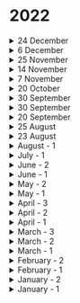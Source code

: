 # 2022

<details>

<summary>24 December</summary>

#### Improvements:

* Email Threat Simulator module table components have been updated for a better user experience with lots of small UI changes such as text, column size etc.
* The switch-case codes have been changed to if else codes for better performance on the platform.
* Mixpanel and Hotjar have been removed from the platform.
* Performance improvement and optimization have been made on the Incident Responder Heartbeat mechanism.
* The landing page automatically refreshed itself in the campaign report summary page every few seconds but since other elements were not doing it, the landing page refresh itself automatically disabled it for a better user experience.
* An icon on ETS > New Scan > Do not use real accounts widget’s colour has been updated.
* The table size of Company > Companies > Company Group > New Group has been changed since the “"Rows per page:" text wasn’t fitting into the table.
* New languages are added to the [Phishing Simulator](https://keepnetlabs.com/products/phishing-simulator) module in order to create campaigns with those languages.
* A text that shows up on the Incident Responder > Integration > Exchange > Test Connection field was not informational; it’s now a more detailed error message.
* The Threat Intelligence module icon has been updated.
* A new improvement is made on email and landing page code editor where the admin changed the colour of the background on the Landing Page, but email and landing page code editor wasn’t able to make it, extra codes were added to complete this action in email and landing page code editor.

#### Bug Fixes:

* A bug is resolved when a user reports an email to the Incident Responder and receives an “analysis results” email twice.
* A bug is resolved where phishing users show as Opened or Clicked but disappear from those menus, and the data on the UI wasn’t matching with the downloaded excel report file.&#x20;
* A bug is resolved where the admin downloads all pages on Threat Intelligence but sees the first page of data on the downloaded file instead of seeing all data.
* A bug is resolved where the admin can’t find the companies to add into the Company > Companies > Company Group group with the available feature.&#x20;
* A bug is resolved where the same messages (Allow list already exists) show duplicate on the Domain Allowlist menu.
* A bug is resolved permanently when the admin launches a phishing campaign, but the campaign goes to “Error” on the platform.
* A bug is resolved where the reported email count is not matched with the playbook rule in the Incident Responder menu.
* A bug is resolved where the "Analysis Source" column search function wasn’t working for the searched word in the related column in the Incident Responder menu.
* A bug is resolved where the Pie Chart information wasn’t matched with the Investigation results in the Investigations menu under Incident Responder.
* A bug is resolved where the admin wasn’t able to use API calls for the Enrollments page under Awareness Educator.

#### New Features:

* A new logic is designed for the "Turn off email forwarding" option in the Phishing Reporter add-in where the end users who have a phishing reporter add-in with this option enabled will be able to report phishing emails sent from the platform and the admin will be able to see who reported the phishing email in the campaign report under Reporters menu in the report.&#x20;
* A new Phone Number column has been designed and developed for the admins, so they can import the user’s phone numbers to the platform who needs to use the Vishing module on the platform to phish users by calling their phone numbers.
* A new logic is developed for the Incident Responder > Integrations > Advanced Settings > URLs feature to be able to add domains as wildcards, such as \*.domain.com, to exclude scanning any subdomain under main domains for reported emails.

</details>

<details>

<summary>6 December</summary>

#### Improvements:

* A new text is added under the “Scan and Delivery Settings” title when starting a new scan in the Email Threat Simulator module.
* A text that shows up after deleting an enrollment that shows up as “Enrollment has been archived” text is changed to “Enrollment has been deleted”.
* A navigation icon has been updated for better visibility which the admin can find on the Company > Company Settings page.
* An improvement was made where the admin now is able to save settings even just adding a note to the reported email in the Incident Responder > Incident Responder menu.
* An improvement was made to the Email Threat Simulator module by updating the UI components to make sure all modules use the same components platform-wide.
* An icon is changed from an “eye icon” to a “full screen” icon while previewing the scenarios.
* A field called Schedule is now a required field in Awareness Educator > Launch page where the admin can’t go to the next page if this field is empty.
* Threat Sharing module’s components overall have been updated with a new UX design for a better user experience.
* The required fields in the Email Threat Simulator module is now more visible and the system will alert the user if the user tries to go to the next page without filling up the required fields.

#### Bug Fixes:

* &#x20;A bug is resolved where reported email analysis results show Undetected but one of the analyzer engines shows a Phishing result for the email itself in Incident Responder > Incident Responder > Reported emails page.
* A bug is resolved where an email analysis result notification email is sent to the user before the analyses haven’t completed.
* A bug is resolved where the training link wasn’t accessible after editing the reminder settings of the enrollment.
* A bug is resolved where an admin who has a Reseller role wasn’t able to start a scan in the Email Threat Simulator module.
* A bug is resolved where the admin wasn’t able to download the page in the Email Threat Simulator menu.
* A bug is resolved where the admin couldn’t go to the second page when starting a scan in the Email Threat Simulator module.
* A bug is resolved where the admin sees empty data instead of “Contains” as default in the Conditions page while creating a Playbook rule.
* A case is resolved where platform logs couldn’t be sent to the destination Syslog server.
* A case is resolved where platform logs weren’t logged in the Event Viewer program due to misconfiguration on the local on-premise server.
* A bug is resolved where the admin searches a word in the Incident Responder > Investigation > Details report page to find found emails but the platform also shows other data that is not searched.
* A bug is resolved where the users weren’t able to receive awarded certificates after completing the enrollment successfully.
* A bug is resolved where the page couldn’t be reloaded after an error message was seeing on the page under Incident Responder > Advanced Settings.

#### New Features:

* A blacklist mechanism is added to the Landing Page phishing link creation field in order to prevent admins from using real brand names such as “Google, Linkedin, Facebook etc.” as phishing links due to privacy.

</details>

<details>

<summary>25 November</summary>

#### Improvements:

* The text “Users who downloaded attachments” is changed to “Users who opened attachments” which an admin can see this change while launching a training by using the By Campaign option.
* A case is resolved in the Firefox browser where the data submission HTML page campaigns were not working which means the user’s data that has submitted wasn’t delivered to the platform.
* The “First Name” and “Last Name” columns were removed from the Phishing Reporter page where these columns were not contained any data.
* A case is resolved where a user’s Diagnostic Tool service shows as Offline but should have been Online on the Phishing Reporter page.
* The tracking unique IDs have been added to the platform-wide to use Google Analytics effectively.
* The 64 characters are increased to 256 characters in Regex fields in Playbook rules due to customers' needs of usage of the regex field.
* The texts have been updated on the RIO Summary dialogue where the admin can see this widget in the Incident Responder menu.
* An improvement was made where the Test Connection logic is changed and the admin will see the required fields as red after clicking the Test Connection button in DNS Provider create a page under Phishing Simulator > Settings > DNS Services.
* An improvement was made where the admin won’t need to click the “I accept terms and license” option every time Edit a shared post.
* The icons background shadow wasn’t the same as the other widgets in the Investigation Details page which can be found in Incident Responder > Investigations > click on an investigation report.
* An improvement was made where a Required warning message is added to the Filters field in the “Investigate” option in the Playbook rule. The filters field can not be emptied now.
* An improvement was made where a Required warning message is added to the Source field in the “Investigate” option in the Playbook rule. The source field can not be emptied now.
* An improvement was made where the Test Connection button text wasn’t looking proper after clicking on the button while creating a DNS Service or Domains under the Phishing Simulator > Settings menu.
* The New Relic has been removed from the platform and decided to use another integration for monitoring purposes.
* The training package upload limit has been increased from 40MB to 100MB where admin can see this upload field from Awareness Educator > Training List > + NEW > Training page.
* A specific domain that hosts the campaign files has been changed to another domain for hosting the same files with another domain from HTML codes in all the Email Templates and Landing Pages.
* The getaccesslink\[.]com domain has been changed with the authsecurelogin\[.]com domain which the platform uses to generate a tracking link for attachment based campaigns.
* An improvement was made on email and landing page code editor button codes that will now work suitably with Outlook applications.

#### Bug Fixes:

* A bug is resolved where the admin edits the enrollment where the auto-enroll feature is enabled and changes the reminder settings which was causing the training link doesn’t work.
* A bug is resolved where the admin tries bulk delete on the Phishing Reporter page but receives a 500 error message.
* A bug is resolved where the Phishing Reporter XML add-in wasn’t working in Outlook 2016 application.
* A misconfiguration is resolved where the Outlook Add-in couldn’t be downloaded from the platform due to the platform machine moved from a data center to a new data center.
* A bug is resolved where Outlook Phishing Reporter add-in wasn’t working in some user clients.
* A bug is resolved where the Actions field was empty after selecting the “analyse” option in the Playbook rule in Incident Responder > Playbook menu.
* A bug is resolved where the admin changes the name of the uploaded file on the email template creation page but the file is broken after that and doesn’t display the original content inside of the file.
* A bug is resolved where the admin wasn’t able to add a target user to the target group.
* A bug is resolved where the admin sees the “Path2” error message after go to Phishing Reporter menu.
* A bug is resolved where the admin wasn’t able to launch and receive a training enrollment.
* A bug is resolved where the admin wasn’t able to use the XML phishing reporter add-in and report a suspicious email to the platform.
* A bug is resolved where there was data inconsistency between the UI and the downloaded excel report on the phishing report.
* A bug is resolved where admin starts investigation but doesn’t start for all the users in the email server.
* A bug is resolved where the total target user count shows as 0 in the Summary page when launching a training with the By Campaign option.
* A bug is resolved where the EWS integration wasn’t working for the Incident Responder module.
* A bug is resolved where the admin with Company Admin or Reseller role can’t start an Email Threat Simulator scan with “without password” scan option.
* A bug is resolved where the admin wasn’t able to export the data list on the Email Threat Simulator report.
* A bug is resolved where the admin wasn’t able to upload a file to the phishing email template.
* A bug is resolved on /api/Enrollments/search endpoint where the admin receives “no permission to access” although has permission to.

</details>

<details>

<summary>14 November</summary>

The following release notes are for the Awareness Educator module only and published on 14 November 2022.

#### Improvements:

* A performance improvement has been made on the user email delivery code to perform much faster with MongoDB.
* A control mechanism is added where admin is no longer able to delete a training enrollment report if the enrollment status is “Scheduled” or “Sending”.
* A performance improvement has been made on worker service where this service takes scorm events and saves them to the database.
* A performance improvement has been made to the job worker where it creates the award certificate and sends it to the user.
* An improvement is made when the admin downloads the table of the enrollment reports and sees the excel columns and platform columns are not matched.
* A license has been upgraded for the EO.PDF library for better usage and performance.
* The message that the admin sees is improved for a better user experience when the uploaded training package size exceeds the default platform limit size.

</details>

<details>

<summary>7 November</summary>

#### Improvements:

* The video component is removed in the email and landing page code editor since it is not developed and there were not enough use cases to develop the video component to be used in templates in the platform.
* If an admin deletes the Role which is used by other system admins, the system will warn the admin who deletes the active role with one pop-up message instead of two different pop-up messages.
* If an admin schedule a campaign from Campaign Manager, the Scheduled date will be shown on the Summary page under Settings > Starting field.
* If SSL enabled for a phishing domain then multi subdomain creating isn’t allowed due to technical limitation on SSL certification.&#x20;
* The required option is removed for the Description field when creating a company.&#x20;
* The add users to the group button’s tooltip is updated from “Add Users” to “Add users to the groups” where the admin can see it from Company > Target Users page.
* The Switch Company option will be now hidden for the other system admins who don’t have a Reseller role.
* If the attachment-based campaign is sent to the target user and the target user opens the attachment file without by clicking “Download Pictures” to understand if a user opened or not, the user will be seen as “Opened Attachment” but will not be seen in “Opened Email” menu. A control mechanism is added to resolve this user experience.

- An improvement was made in listing the time zone under Campaign Manager > + NEW page where the name of the countries wasn’t fit to read properly.
- An improvement was made where the admin will see proper information messages after clicking on the Details button for the users who have “In Quque, Not Delivered, Error, Cancelled, Processing” in the Users menu in the training report.
- An improvement was made where the Status column is removed since it contains only one status from the Trash menu under Awareness Educator > Enrollments page.&#x20;
- The main icon, test connection and texts have been improved for Create New DNS Provider page where admin can find from Phishing Simulator > Settings > DNS Services.
- The “?” question mark option has been removed from the Dashboard and moved the features to the Resource Center.&#x20;
- An improvement made where the admin goes to the last page which is Summary when launching the training, the launch button text has been changed from the “Save” to the “Launch” for a better user experience.
- The search and sorting buttons have been removed from the Type column in the Training List, Enrollments, and Trash pages since this column contains only one type of data.
- The resend button has been updated on the campaign report under Sending Report menu when selecting multiple users to resend.
- The Subject information of the campaign is now will be available in the Preview pop-up after clicking on the button from Campaign Manager to see details of the campaign.
- The Attachment file information of the campaign is now will be available in the Preview pop-up after clicking on the button from Campaign Manager to see details of the campaign.
- The colours of the Find Incident select box have been changed for a better user experience where the admin can find it by clicking the Threat Sharing > Your Community > Post Incident button.
- The “Rules” menu has been removed from the Incident Responder > Playbook menu for better user experience.
- The “Exlude IP Address” description has been updated for height, css, subtitle for better user experience.
- The Create Company Group dialog has been updated for better user experience where Resellers can use this feature under Companies menu.
- The all campaign template codes has been updated from RGBA to HEX codes since Outlook Application doesn’t read the RGBA code.

#### Bug Fixes:

* A bug is resolved where the Microsoft 365 XML add-in wasn’t working in volume type of license of Outlook Application.
* A bug is resolved where the admin enables the Randomizer option to configure it and then disable it but the system prevents admin to launch the campaign by not letting go to next page.
* A bug is resolved where the admin search a company and then remove the search but after admin search a new company, the old search appears on Switch Company feature.
* A bug is resolved where the admin starts an investigation and chooses the ‘move to trash’ option but the “moved to trash” function does not work for the found emails in the investigation.
* A bug is resolved where the admin goes to the end of the 451 pages and sees a 500 error message in Incident Responder > Reported Emails portal.
* A bug is resolved where IBMX-Force integration result is Expired for reported email’s Details page where admin can see it by clicking the Details button of a reported email in Incident Responder menu.
* A bug is resolved where the deletion action doesn’t work automatically after admin starts an investigation by selecting “delete” option to delete the emails.
* A bug is resolved where the notify user doesn’t work automatically after admin starts an investigation by selecting the “notify user” option to notify the users.
* A bug is resolved where the permanently delete option doesn’t work after admin starts an investigation with “permanently delete” option.

New Features:

* Threat Intelligence module has been released where the customers can checks in seconds if there are any exposed email data for their email domains.
* Allowed List feature has been released where the customers needs to verify their email domain to be used in the platform.



</details>

<details>

<summary>20 October</summary>

#### Improvements:

* The Description of the training will be seen on the Summary page under the “Training that user will be redirected to” field while the admin launches the training to the target groups.&#x20;
* An improvement is made where the admin disables the “delete email” option and then generates the add-in for Gsuite and deploys. The admin is still able to see the “delete email” confirmation pop-up although it’s been disabled.
* An improvement is made in email and landing page code editor HTML processing. The background color codes have been changed from RGBA to HEX, so Outlook Apps can read the color codes.
* An improvement is made and the root cause was found and resolved permanently that the service was writing too many logs into the log file.
* An improvement is made where the platform is integrated with the New Relic service to monitor errors/logs of the platform.
* An improvement is made where the ‘search’ icon is removed from the platform from searchable fields for a better user experience.
* An improvement is made where the admin could take a “delete” action if the email would be failed to report. The admin will now report the email and if it's successfully reported, then the admin can take a “delete” action from the pop-up that the button will display.
* An improvement is made where if an admin tries to edit or delete a scenario or template under the Phishing Simulator, the admin will now see a “You are not authorized” message for a better user experience.
* An improvement is made in Phishing Simulator > Settings > Domain > + NEW where the “domain” button and “test connection button” has been updated for a better user experience.
* An improvement is made in Phishing Simulator > Settings > DNS Services page where the admin will see additional warning messages if try to delete the default setting.
* An improvement is made where the admin sees the Sorting buttons on Score column in Exam Results > Details page in Enrollment report.
* A performance improvement is made where the platform logging all the “cmi.suspend\_date, cmi.launch\_data, cmi.comments, comments\_from\_lms” data in LMSCommit body package, it will discard the previous ones and will take the latest one as reference.
* An improvement is made where admin download the pages in Awareness Educator module and sees random column sorting when compare from the UI and Excel that is downloaded. The column sorting will be same in Excel and UI.
* An improvement is made to give ability to product manager of the platform to change the file size of training package that admin will upload to the platform. The admin only can upload training packages maximum to 100MB.
* A performance improvement is made for Opened, Clicked users data to be to operated independently.
* An improvement is made to give ability to the product manager of the platform to add which type of file extensions would not be uploaded to the platform in Awareness Educator.
* An improvement is made on UA Parser library working logic to prevent creating performance issue on the awareness educator module.
* A performance improvement is made where LMSInitialize requests will be operated independently without waiting for each others to be operated in the database for Awareness Educator module.

#### Bug Fixes:

* A bug is resolved in Company Settings > Notification Templates where the admin creates a new notification template and selects pre-defined types but the email template body does not automatically load with the default template.
* A bug is resolved in Incident Responder > Integration > Virustotal where the admin input invalid data to the Cache option and then disable it and save it. The system won’t let the admin save it although the Cache option is disabled after the invalid input.
* A bug is resolved where the uppercase letters that the email address contains are automatically converted to lowercase for Incident Responder (Heartbeat, Investigation) which previously was causing not to start an investigation on the related email address.
* A bug is resolved where admin deletes the ‘Enrollment’ report and then sees the deleted enrollment’s status as ‘Scheduled’ in the Trash menu.
* A bug is resolved where the training is delivered to all users but for some users it was showing as ‘Processing’ although the email is delivered successfully on Sending Report menu.
* A bug is resolved where admin not enable the Certificate option before launch the training but sees certificate email template on the Enrollment report page.
* A bug is resolved where the “View Report” button not shows up if an error occurse while launching the phishing campaign under the Phishing Simulator > Campaign Manager menu.
* A bug is resolved where admin enable the “confirmation” option before generate the O365 xml button along with the “delete” option button. The admin reports an email and sees “delete” message as pop-up but “confirmation” pop-up should have been seen by the admin as pop-up.
* A bug is resolved where admin stops the enrollment quickly but the emails still benign delivered to the users.
* A bug is resolved where the admin schedule a training and then delete a user from the target group which is used in the scheduled enrollment. The admin goes to enrollment of scheduled and sees the deleted target user exists in the enrollment.
* A bug is resolved where admin launch a training with auto-enroll feature enabled and then add a new user to the group and then removes it. The user’s status wasn’t correct as expected.
* A bug is resolved where a user who opened the attachment is shown in Opened Attachment and No Response menu at the same time.
* A bug is resolved where a timezone was wrong on the reported email in Incident Responder.
* A bug is resolved where the admin saw an error while starting an investigation.

#### New Features:

* The admin now is able to add users to one or multiple groups with one click from Company > Target Users page by using the “Add users to group” option under the Action column.



</details>

<details>

<summary>30 September</summary>

#### Improvements:

* **Awareness Educator:**
  * A bug is resolved where the admin sees the Certificate email template on the training report although not enabled the certificate option before launching the training.
  * A bug is resolved when the admin adds and removes the target user to a group where a scheduled training report is launched and sees incorrect user count on the training report.
* **Phishing Simulator:**
  * A bug is resolved where the admin sees the Certificate email template on the training report although not enabled the certificate option before launching the training.
  * A bug is resolved when the admin adds and removes the target user to a group where a scheduled training report is launched and sees incorrect user count on the training report.
* **Incident Responder**
  * A bug is resolved where the admin sees the Certificate email template on the training report although not enabled the certificate option before launching the training.
  * A bug is resolved when the admin adds and removes the target user to a group where a scheduled training report is launched and sees incorrect user count on the training report.

#### Bug fixes:

* **Awareness Educator:**
  * A bug is resolved where the admin sees the Certificate email template on the training report although not enabled the certificate option before launching the training.
  * A bug is resolved when the admin adds and removes the target user to a group where a scheduled training report is launched and sees incorrect user count on the training report.
* **Phishing Simulator:**
  * A bug is resolved where the admin sees the Certificate email template on the training report although not enabled the certificate option before launching the training.
  * A bug is resolved when the admin adds and removes the target user to a group where a scheduled training report is launched and sees incorrect user count on the training report.
* **Incident Responder**
  * A bug is resolved where the admin sees the Certificate email template on the training report although not enabled the certificate option before launching the training.
  * A bug is resolved when the admin adds and removes the target user to a group where a scheduled training report is launched and sees incorrect user count on the training report.

#### New Features:

* **Awareness Educator:**
  * A bug is resolved where the admin sees the Certificate email template on the training report although not enabled the certificate option before launching the training.
  * A bug is resolved when the admin adds and removes the target user to a group where a scheduled training report is launched and sees incorrect user count on the training report.
* **Phishing Simulator:**
  * A bug is resolved where the admin sees the Certificate email template on the training report although not enabled the certificate option before launching the training.
  * A bug is resolved when the admin adds and removes the target user to a group where a scheduled training report is launched and sees incorrect user count on the training report.
* **Incident Responder**
  * A bug is resolved where the admin sees the Certificate email template on the training report although not enabled the certificate option before launching the training.
  * A bug is resolved when the admin adds and removes the target user to a group where a scheduled training report is launched and sees incorrect user count on the training report.

</details>

<details>

<summary>30 September</summary>

This release has been published on 30 September 2022 for the New UI Generation Product that contains release notes for only the Awareness Educator module.

#### Improvements:

* The admin is now able to find a keyword after adding empty space after the keyword where the system automatically removes the empty space that is used after a keyword.
* The database functions now use UTC instead of using database timezone for showing dates and times accurately on the platform.
* A performance improvement has been made to the training report synchronizing the data on each menu accurately and efficiently.
* A performance improvement has been made to the ‘Sessions’ column in the Progress menu in the training report.
* A performance and index maintenance improvement has been made to UserEmail UserEmailTracking and TargetUserEmail tables in the database.
* A performance improvement has been made where a try-catch method is added to prevent the TargetUser worker to be crashed.
* An improvement made where admin will not see a technical warning message if there are no users existing in the target group that a training launched with auto-enroll option.
* A performance improvement has been made on the Geolocation service.
* The LMSSetValues requests which contains information about the user’s training progress is removed from the platform where LMSCommit is added instead for a better standard of Scorm.
* A control mechanism is added to the RabbitMQ service to try to work again automatically after one minute if it stops for a reason.
* A performance improvement has been made in training send consumer service.

#### Bug fixes:

* A bug is resolved where the admin sees the Certificate email template on the training report although not enabled the certificate option before launching the training.
* A bug is resolved when the admin adds and removes the target user to a group where a scheduled training report is launched and sees incorrect user count on the training report.

#### New Features:

* The admin now able to edit settings such as Reminder, Mark As Test, Auto-Enroll of an Enrollment which Auto-Enroll option enabled.
* If an admin stops the training send to users, the status of Enrollment will be 'Stopped' instead of 'Finished'.
* Processes running as beat/cron were transferred to a separate worker service, thus enabling the Awareness Educator worker service to work simultaneously on different machines.
* An improvement has been made on error messages on the error queue.
* The training report will now show Certificate HTML page instead of Certificate Email Template to the admins.
* A performance improvement has been made on email sending queue to send emails much faster.
* A '- COPY' word will be added end of the training name after an admin duplicate a training to make the duplicated training more visible by adding '- COPY' word.
* 'Clicked Link' status has been added to the Users menu in order to see users who clicked the training link but not started to training session.
* The training status of a user who didn’t complete the training longer than 24hr will be updated from In Progress to Not Completed status automatically in Progress menu
* The admin will see more user friendly and clear warning message when deletes a certificate that is used already in enrollments.
* A performance improvement has been made on processing PDF files to be generated for the target users who successfully earned.
* A performance improvement has been made on LMSCommit endpoint by sending user data over LMSCommit request every 1 minute instead of random times.
* A cache mechanism is added to some pages to be cached by the user’s browser for 1hour to load it much faster when re-visit the related page.
* A performance improvement has been made to deliver training emails to many users that are waiting to be sent to the queue by creating multiple parallel queue services.
* The default email provider that is provided by the platform by default which is Sendgrid is integrated with the platform to show admin if the training email is sent to user or not from the training report in 'Sending Report' menu.

</details>

<details>

<summary>20 September</summary>

#### Improvements:

* The ‘+’ icon was centered in the ‘+ CREATE NEW TRAINING’ button on the Training List page.&#x20;
* We have resolved a specific campaign that was giving an Error status after launching it. It was an Attachment based campaign where it contains 0-byte file that admin uploaded.
* We have updated a pop-up message to ‘Are you sure you want to delete this training report? message when an admin deletes a training.
* We made an improvement where the admin will not see the additional same information as the tooltip when hovering over a Tag that is already visible in full.
* We made improvements on the {COMPANYLOGO} merge tag to be used more effectively on Notification Templates and Certificate fields. The merge tag is fed from the Main Logo option under the White labeling of a customer.
* The admin is now able to see the logo that is used via {COMPANYLOGO} merge tag while previewing the Certificate.
* We made an improvement to prevent admins to choose past dates and times when scheduling training or phishing campaigns.
* An improvement is made to show full error messages to the admin if there would be an error instead of seeing the ‘Something went wrong’ generic message.
* The message that shows up after try to delete a role that is used by the system users has been updated.
* The pop-up colors has been updated for every pop-up message when delete something on the platform.
* The ‘Preview’ button has been added to the notification templates that is under Company > Company Settings > Notification Templates to preview the templates.
* The ‘Roles’ word has been changed to ‘User Roles’ under the Company > System Users menu.
* A user icon has been updated on the custom role creation page where admin can find under the Company > System Users > User Roles > + NEW page.
* We have updated a description to ‘Enter certificate information, create a template, and customize it.’ on the Create New Certificate page.
* We have updated descriptions of the Cover Image field while creating a new training.
* We have updated a description to ‘You do not have any training content’ on the Training List page if there is no training content.
* We have updated an icon to an ‘email icon’ on Opened Email widget on the training report.
* An improvement was made to show a more proper message to the admin if an admin search blacklisted words on the Search field on the Target Users > Import a File > Validate > search field.
* We have updated the description on the Training Report > Users > Users who have Not Responded status > Details page.
* We have updated a word for Schedule on the Training > Send > Summary page.
* We have changed the business logic of Campaign Reports > Sending Report > Delivery Status > Details > Sender IP feature to show the Sender IP of the email server which sent the email to the target user instead of showing the platform’s main IP address.
* We have added some codes to the clickable button to make it work with Outlook applications.
* We have resolved a case where the admin is not able to Edit an HTML page and sees an ‘Unresponsive Page’ pop-up message.
* The admin now able to see the logo itself that is fetched over a merge tag ({COMPANLOGO}) when preview the notification templates or certificate.
* The target user was receiving pictures as ‘noname’ attached after launch a phishing campaign, it’s resolved now.
* The admin now able to see Attachment type of the campaign on the launch summary page of a fast launch phishing campaign.
* The admin now able to see Campaign Language of the campaign on the launch summary page of a fast launch phishing campaign..
* We have disabled the ability to write HTML codes in the audit logs, which are generated when a phishing template or landing page is edited and an email is reported to the Incident Responder module.
* We identified the differences with the design on the platform and made these changes in the interface.

#### Bug fixes:

* A bug was resolved where the admin wasn’t able to choose the same day while scheduling training or phishing campaigns.
* A bug was resolved where the User Stats pie chart under the User Stats column in Campaign Reports was showing the wrong data count for the Data Submission type of phishing campaign.
* A bug was resolved where the admin see an empty white space after clicking Add New Widget button on the dashboard.
* A bug was resolved where the admin sees the same widget twice on the Dashboard after clicking Add New Widget button.
* A bug was resolved where the admin sees only two languages in the Language column on the Phishing Scenarios page although there are many languages available to filter.
* A bug was resolved where admin doesn’t enable the Certificate feature while launching the training but sees the Certificate email template on the training report although not enabled.
* We have resolved a bug where the admin enters a wrong IP address format to Exclude IP Address where the warning message doesn’t disappear even admin removes the wrong IP address.
* A bug was resolved where the admin clicks on the Method field on Scenario or Landing Page edit page and after scrolling down or up, the Method field wasn’t scrolled properly.
* A bug was resolved where the admin duplicate an Attachment type campaign and the duplicated campaign doesn’t have any attachment from the previous campaign.
* We have resolved a case where the admin uploads the .eml file to the email template and then after saving it, the images are broken.
* We have resolved a case where the admin sees multiple messages each other if there would be any error on the Company > Company Settings > Proxy Settings edit page.
* A bug is resolved where the admin sees the Email Template name on the launch summary page of training and then sees a different Email Template on the training report. The discrepancy is resolved.
* A bug is resolved where the admin sees the tooltip twice when hovering over the tags columns.
* We fixed an error when clicking the "Reset to Default" button while making whitelabeling settings.
* We fixed a bug in the Zen Spamhaus integration that was causing the buttons to appear incorrectly.
* We fixed an error that occurred while downloading the phishing reporter outlook addin.

#### New Features:

* Exclude IP Address feature now supports IPv6 individual IP addresses. The admin now can exclude IPv6 IP addresses from reports.

</details>

<details>

<summary>25 August</summary>



</details>

<details>

<summary>23 August</summary>

#### Improvements:

* The PS > Campaign Manager > New Phishing Campaign > Advanced Settings > Distribution placeholder was including words which weren’t fit the box and due to that the placeholder has been removed.
* The scroll bar was populating even though there was no need for a scroll bar, it has been resolved for PS > Scenarios > New Phishing Scenario > Email Template.
* We made a performance improvement for downloading the campaign report in seconds.
* We made an improvement to update the user count automatically after the admin create the campaign by using Save For Later or Schedule feature in Campaign Manager.
* A success icon was moved into the success message bar after clicking on the ‘Test Connection’ button for many places in the platform rather than showing the icon outside of the bar.
* We made an improvement on the colors of each widget on the Summary page of a campaign report for a better user experience.
* The tag column that is in the Email Template and Landing Page wasn’t the same look as other Tag columns in the platform, we made it the same look as others.
* The admin was seeing the name and surname of the user after the user was deleted in Target Users and System Users menu; it now shows the email address of the user instead of the name and surname.
* We made an improvement where the admin can see which company has started the campaign in the Campaign Manager menu instead of seeing Custom word under the Created By column.
* The LDAP feature now supports IP based communication. The admin can enter the active directory IP address to integrate with the platform.
* We changed the customization label and text for simulation emails on the Phishing Reporter AddIn customization page for a better user experience.
* We limited the character input limit to 1000 characters when setting the user password.
* We ensured that the error messages in SAML integration are displayed in detail on the interface.

#### Bug Fixes:

* We have resolved a bug where the admin can see data inside of the Attachment menu but data does not populate in the Attachment Widget on the phishing campaign report.
* A bug was resolved where the admin couldn’t see Scenario Name and Difficulty on the Summary page while creating a campaign from the Campaign Manager.
* A bug was resolved where the admin was able to click the Next button even doesn’t fill up the mandatory fields while launching the campaign via the fast launch option.
* A bug was resolved where the admin was seeing 1900 dates in the Start Date license field by default when creating a company.
* A bug was resolved where the admin was seeing the ‘null’ word in the description field after creating the email template in the phishing simulator module.
* We fixed a bug that caused the icon not to appear in test connection feature for integrations.
* We fixed a typo in the new integration create page in Incident Responder module.
* We fixed a bug while saving whitelabeling settings.
* We fixed a bug in the Microsoft 365 addin that caused the deletion of the original email is not function.
* We fixed a bug in the Threat sharing module that caused the button to not work if the invitation was rejected.
* We ensured that the auto-action is selected as "No action" by default when an investigation is duplicated.

#### New Features:

* The Awareness Educator module which is designed to send training to users via email to increase cyber security awareness in the company has been published for all of our customer's use.
* The admin can choose a timezone for the company profile.
* We have published two new phishing simulator widgets called ‘Most Engaged Campaigns’ and ‘Most Phished Users’ for the phishing simulator license customers to see on the Dashboard of the platform.

</details>

<details>

<summary>August - 1</summary>

#### Improvements:

* We added the ability to disable the default role in SAML settings. Unwanted users can now be blocked from accessing the interface by disabling this feature.
* We provided immediate deactivation of the access token of a user who is deleted from the platform.
* We made performance improvements while listing reported emails on the Incident Responder module.
* We changed a few texts on the Exclude IP Address page for a better user experience.
* We made an improvement to show Email and Landing Pages to be the same category as the selected method type when creating a scenario under Phishing Simulator > Scenarios page.
* We changed the ‘adress’ text to ‘address’ under the PS > Settings > Exclude IP Address page.
* We will now show the email address of the user who is going to be deleted on the pop-up message after admin clicks on delete button for System User or Target User.
* We made an improvement and removed ‘Submitted Data’ column from campaign report for Click Only based phishing campaigns.
* We made an improvement about earned rights. If an admin use shared Email and Langin Page in a scenario and then if the owner who made available these Email and Langin Pages remove the availability for the admin, the admin since used these templates, still will be able to use it.
* The all ‘adress’ word has been changed to ‘address’ all over the platform for better user experience.
* We changed the placeholder to let the admin to know that SIEM also supports IP and Domain syntax on the creation page under SIEM Address title under the Company Settings > SIEM Settings

#### Bug Fixes:

* We fixed a bug that caused sending “join requests” multiple times to the community in the Threat Sharing module.
* We fixed a bug that caused an error when inviting a member to a community in the Threat Sharing module.
* We fixed a bug that caused expiring investigations to start on Microsoft 365.
* We fixed a bug where the admin was seeing 0 target user until refresh the page after the campaign is launched under phishing scenarios > camping manager page.
* We fixed a bug where the admin wouldn’t click the Save button on the Summary page after making changes on creating a phishing scenario page.
* We fixed a bug where admin wouldn’t enter a domain into the SAML such as ‘abc.com’
* We fixed a bug where the admin was seeing an ‘undefined’ message in the description of a scenario after duplicating it.
* We fixed a problem that was causing admin to see 500 error messages on a single particular campaign report.
* We fixed a bug where the admin wouldn’t be redirected to the related page after clicking on the widgets on the dashboard page.

#### New Features:

* We added Syslog integration. Selecting Syslog from SIEM settings ensures that audit logs are transmitted in Syslog CEF format.
* We have added an option to the Phishing Reporter AddIn that ensures simulation emails are not reported to the Platform.
* We have developed IPv4 subnet to be supported for Exclude IP Address feature under PS > Settings page.

</details>

<details>

<summary>July - 1</summary>

#### Improvements:

* SIEM now supports IP addresses in URL (e.g https://1.1.1.1:80) format for communication.&#x20;
* A text has been changed for better user experience in a tooltip in Exclude IP feature under Phishing Simulator > Settings page.
* Exclude IP address feature now supports processing the previous campaign reports after an IP address is added to the exclude IP address feature.&#x20;
* The ‘Type’ option has been removed from the Scenario creation page for the Email Template and Landing Page page for a better user experience.
* The title of each Email Template or Landing Page will be changed automatically depending on the method type of the scenario while creating a scenario in phishing simulator > scenarios > + NEW page.&#x20;
* The ‘Pause’ and 'Resume 'feature has been removed from the phishing simulator module due to not using actively by the admin users on the platform.
* We improved the logging capabilities in the incident responder module. Investigation start actions create detailed error logs.
* The number of password characters set to log in to the platform has increased to 1000 for a user to use a password in that maximum length.

#### Bug Fixes:

* A bug was resolved where the admin was seeing ‘Invalid Request’ after leaving empty Distribution settings empty on creating a campaign under Phishing Simulator > Campaign Manager > + NEW page.
* A bug was resolved where the admin was seeing empty data on the attachment based campaign reports.
* A bug was resolved where the IP address column under the Details page didn’t show up in the Submitted Data menu in a campaign report.
* A bug was resolved where the border radius wasn’t fit in the error state in Exclude IP Address feature under Phishing Simulator > Settings page.
* A bug was resolved in the campaign report under the Sending Report where the admin was seeing a user as Not Delivered even the user received the email successfully.
* A bug was resolved where the admin wasn’t able to see the attachment based template’s category ‘attachment’ when creating a campaign under Phishing Simulator > Campaign Manager > + NEW > Summary page.
* We fixed a bug that was causing the REST API client secrets to be saved incorrectly.
* We fixed a bug that cause getting “Internal Server Error” while sending warning messages for the found emails in the Incident Responder module.
* We fixed a bug that cause getting “Internal Server Error” while bulk deleting the system users.

#### New Features:

* We implemented the cache function for VMRay and Virustotal analysis engines. The caching function can reduce the API usage limit and provides faster analysis for reported emails.
* We implemented the bulk delete option for Companies and Company Groups.
* We implemented the bulk delete option for Phishing Reporter > Users page.

</details>

<details>

<summary>June - 2</summary>

#### Improvements:

* For better user experience, a lock mechanism has been implemented for the system admin to delete its own account.
* For better user experience, the Phishing Reporter word has been changed to Reporters in the phishing campaign report.
* For better user experience, In Queue and Processing status won’t be considered as Not Delivered on the Summary - Email Delivery table in the phishing campaign report.
* If an attachment name is longer than a specific number of characters, the attachment file name will shown shorter.
* An admin won’t need to choose Landing Page for attachment based campaigns. The platform will add automatically tracking link to the attachment files that is added to the phishing campaign.
* A logic was removed which wasn’t allowing the admin to launch the same campaign twice in the five minutes to prevent accidental launches.
* The Duration that shows how long it took to send the campaign email to all users is now shown in the day, hour, minute, and seconds (2d, 2h, 2m, 2s) format.
* A star emoji will be displayed in default notification templates in order to understand which notification is made as default.
* The admin won’t see No Permission Access Resource when displaying the email template or landing page on the campaign report even if the reseller removes access to these email or landing pages.
* The unauthorized system admins is now not able to Edit or Delete phishing domains or dns services under the Phishing Simulator > Settings page. The admin is able to do these actions for its own Domain or DNS services.
* If a target user is in the Bounce list, the platform will show the user as Not Delivered and when the admin clicks the Details button in Campaign Report > Sending Report menu to get more information about why this user is in the Bounce or Blocked list, the platform will give the correct status if the user is in Bounce or Blocked status.
* All paths of pages in the platform were changed and not all pages will be displayed in the ‘https://domain.com/module-name/page-name’ format for a better user experience.
* We disabled the delete icon for the current logged user’s account. So the logged user can not delete their own account.
* We improved uploading a company logo to view instantly when the upload finishes.
* We added the code signing certificate to Phishing Reporter AddIn and Diagnostic tool for improving reliability.
* We disabled the delete button if the email is already deleted on the investigation details page to prevent false-positive errors from occurring.
* We changed the Re-Analyze algorithm in the Incident Responder module to check if the new integrations were added for analysis.
* 'Select All' feature now works with Company Settings > Target Users > + NEW + Add from LDAP > LDAP Groups page in order to choose all LDAP groups with one click button when setting up LDAP synchronization.&#x20;
* Small minor changes were made to the LDAP feature for a better user experience.

#### Bug Fixes:

* A bug was fixed where the email address was showing phishing campaign’s from address in the SMTP Test message in campaign manager instead of showing the admin’s email address.
* A bug was fixed where the ‘save for later’ button wasn’t working after the admin clicked on it in the campaign manager.
* A bug was fixed where the platform was giving 500 error messages after clicking the Details button in sending report menu in the campaign report while the emails were in Queue or Processing.
* A bug was fixed where a logo in the notification template wasn’t fetched from the customized whitelabeling page.
* A bug was fixed where the system admin couldn’t create a target user manually under Company Settings > Target Users menu.
* A bug was fixed where the current company logo wasn’t updating itself when an admin upload a new different logo on the company edit page.
* A bug was fixed where an admin was able to add the same IP address twice to Exclude IP Address menu.
* A bug was fixed where the available field was showing empty but instead should fill as ‘My Company Only’ automatically by default after duplicating the system type campaigns.
* A bug was fixed where the Resend button was unclickable in the campaign report.
* A bug was fixed where an empty page shows up after clicking + NEW button in the campaign manager.
* A bug was fixed where the Scroll wasn’t working in the Email Template table in the campaign report.
* A bug was fixed where an admin chooses a different timezone to schedule the campaign in that specific timezone. The admin is now able to use different timezone to schedule the campaign in the campaign manager.
* A bug was fixed where the method type (Attachment, Click Only, Data Submission) of the campaign wasn’t shown on the Campaign Manager > + NEW > Summary page.
* We fixed a bug when previewing a reported email header.
* We fixed a bug when sending a custom message for reported emails.
* We fixed a bug when listing found users on the investigation details page.
* We fixed a bug when starting an investigation.
* We fixed a bug that blocks using notify feature multiple times on the playbook action page.
* We fixed a bug that shows the analysis result at the end of every notification template.

#### New Features:

* Exclude IP Address, interactions from added IP addresses will not be registered to your campaign statistics. This is useful if an analyzer tool analyzes the phishing links that are generated specifically for the target users' which gives wrong data on the campaign report.
* We added a feature to detect if the users disabled Phishing Reporter AddIn or the Outlook disabled itself.
* We added “Google Web Risk” Integration to the Incident Responder module to analyze URLs in emails.
* We added new two widgets for the phishing simulator module on the dashboard. The widgets represent the last 5 campaign statistiscs and the other one represents the most phished five users.

</details>

<details>

<summary>June - 1</summary>

#### Improvements:

* We improved the template creation process when an admin duplicates any template in the platform, The Available For field is automatically filled up as ‘My Company Only’ by default.
* A scroll down has been added to Campaign Reports > Sending Report > Details pop-up message that contains long elements in it for a better user experience.
* A column called Type in Company > Company Settings > Notification Templates page has been removed for a better user experience.
* ‘Data Submission’ word has been removed from the Campaign Reports > User Stats pie chart if the campaign is attachment based because the word didn’t belong to the attachment based pie chart.
* An admin is now able to view the second 'landing page' on campaign reports or scenarios after clicking the View button.
* The admin was seeing the snackbar message that shows up for 10 seconds when an action is taken by the admin on the platform. The admin was seeing this message after logout and login process which must do this action quickly under 10s, now the message will disappear automatically after logout and login process without a matter of 10s duration time.
* The Duration field now shows how long it took to send a phishing email to all users in 2d 3h 24m 4s format under the Campaign Reports > Enter a report > Email Delivery page.
* The colour for several status codes in the Campaign Reports > Sending Report > Delivery Status column has been updated for a better user experience.
* The + Create New Instance button under Campaign Manager > Actions column will now open an additional page for the admin to change target groups, schedule or mark as test options and then the admin is able to launch the same campaign to target groups that are chosen in seconds.
* The System Users and SAML Settings will be removed after the company is deleted from the platform in order to use these System accounts or SAML settings in the future.
* The Campaign Reports > Sending Report > Actions > Details pop-up page now sorts the information based on the date.
* We disabled the stop button for expired investigations.
* We made performance improvements for investigation actions such as deleting emails and sending warning messages.
* We removed unused functions for Diagnostic Tool customization.
* We disabled the “See Details” button in the interface when Fortisandbox does not generate a pdf report for URL analysis.

#### Bug Fixes:

* A bug was fixed where the View Report button wasn’t visible during the sending process under the Campaign Manager > Instances page.
* We fixed a bug that blocks starting an investigation for only a selected user.
* We fixed a bug when reporting a mail.
* We fixed a UI bug encountered on the Investigation details page.
* We fixed a bug in detecting the correct Sender IP address.
* We fixed a bug when the Diagnostic tool detects the correct AddIn status.
* We fixed a bug that the Diagnostic tool auto enables AddIns when this option is not enabled.

**New Features:**

* A ‘Cancel’ button has been added to the dashboard widgets in order to cancel the action that the user may not want to perform.
* LDAP feature is now supported by the platform for admins to fetch target user’s information (email, name, surname, department etc) from Microsoft Active Directory and import or synchronize to the platform.
* Notification Templates now support the Make Default feature for admins to make default a notification template that the system will use as the default template since there might be more than one template.
* Admin is now able to add Tags to the notification templates in order to search based on Tags to find the related template much easier.
* We added the feature of sending “Suspicious Email Analysis Report” for reported Simulation mails.
* We added the ability to send different notification emails for all selected actions in Playbook.
* The admin is now able to use the same phishing url that has been used before with more than one phishing campaign.

</details>

<details>

<summary>May - 2</summary>

#### Improvements

* The access token size has been optimized.
* The platform now supports multiple different characters to be used in any fields.
* When creating a second landing page in the landing page template customization page, the second html page look will be cloned from the first landing page look.
* The config.js file for security purposes has been blocked to be accessed.
* The ‘macro’ word has been removed from ‘Send a trackable macro file’ text since the attachment campaigns works without macro. The attachment based templates works with 1px invisible image http requests.
* The Campaign Reports > Campaign > Sending Report > Delivery Status codes were not updated automatically after the campaign lifetime is ended. The campaign lifetime has been updated to 365 days by default.
* The Available For field now automatically filled up as ‘My Company Only’ by default when an admin duplicate the scenario, email template or landing page in phishing simulator module for better user experience.
* A performance improvement has been made for worker service that automatically updates users' delivery status on Campaign Reports > Campaign > Sending Report > Delivery Status page.
* A text has been changed to a better version for user experience in the Campaign Manager > + NEW > Advanced Settings page under the Sending Limit title.
* The lifetime of phishing campaigns has been changed from 3 days to 365 days by default.
* A performance improvement has been made for the Available For field to list the companies much faster.
* The admin now can see pre-attached files in preview pages in the phishing simulator.&#x20;
* The SIEM page has been moved to Company Settings for a better user experience.
* The admin won’t see the Attachment field to upload attachments for attachment based templates if the admin chooses Click-Only or Data Submission type when creating an email template for a better user experience.&#x20;
* An improvement has been made for Delivery status on the Campaign Report page for an admin to see which user has been received, and which user hasn’t.
* The admin wasn’t able to see launched campaign’s email template or landing page if the owner of these templates doesn’t share the related templates anymore. The admin now sees even the owner doesn’t share the related email templates anymore because the campaign already launched.
* An improvement has been made for a pop-up in the phishing simulator > landing page which the pop-up was going down after the user scrolls the page down. The improvement made the pop-up stay at the same place even the admin scroll down.
* The loading component in the company > target users menu has been removed for a better user experience.

#### Bug Fixes:

* Fixed an error when deleting a created custom role.
* A bug was resolved where the admin was seeing ‘No Name’ information for some roles on creating custom role page.
* A bug was resolved where the admin couldn’t download the Metadata file that the platform provides when setting up a SAML setting.
* A bug was resolved where the admin was seeing a message for mandatory fields that needs to be filled up before the admin goes to the next page on the Company create page.
* A bug was resolved where the admin couldn’t see the chosen email or landing page template after goes the next page and come back to the previous page.
* A bug was resolved where the admin couldn’t delete a user from the target group.
* A bug was resolved where the Method column filter wasn’t working as expected on the phishing scenarios page.
* A bug was resolved where the admin try to save settings after using Turkish characters in the Phishing Reporter menu.
* A bug was resolved where the admin couldn’t see the mandatory field message if the admin doesn’t fill up and goes to the next page. The admin now sees the warning message if try not to fill up the related mandatory field in the phishing simulator launch menu.

#### New Features:

* The notification templates now support the Duplicate feature to duplicate a template in seconds without manually creating the related notification template.
* The notification templates now support the Tag feature for an admin to add any tag to any notification template for better visibility for the same type of notification templates to separate.
* The notification templates now support the Created By column to see which company has created the related notification template.
* The notification templates now supports the Available For column that shows the count to see which notification template has been shared with how many companies.

</details>

<details>

<summary>May - 1</summary>

#### Improvements:

* An improvement has been made to add ‘urn:’ formatted URLs to the Issuer URL field on the SAML configuration page.&#x20;
* The display time of system-wide warning messages has been increased from 5 seconds to 10 seconds.&#x20;
* 'SMTP Test Email' text message has been updated to a more detailed message.
* The KeepnetLabs phrase in the service name of the Diagnostic Tool has been removed.&#x20;
* Phishing Scenarios, Email Templates, and Landing Pages authorization to Edit, Delete operations have been implemented. The owner of these pages is able to take the Edit or Delete actions and the users who use these pages are not able to take those actions since they’re not the owner of the pages.&#x20;
* A performance improvement has been made to Sendgrid integration to show sent emails deliver status faster on the Report > Campaign Reports > Sending Report menu in order for an admin to see the deliverability of emails.
* Email and landing page code editor was reading some HTML pages incorrectly, it’s now fixed.

#### Bug Fixes:

* Fixed a bug that occurred in Microsoft 365 add-on when the add-on name contains Turkish characters.
* Fixed a bug when trying to upload a target user with a file where no user exists.
* Fixed a bug that occurred when using a logo with .jpeg extension in Microsoft 365 plug-in because Microsoft did not support it.&#x20;
* Fixed a bug that caused the button to display the entered key in the interface to behave incorrectly when more than one API Key was entered while adding IBM X-Force integration.&#x20;
* The authorization error when trying to start an investigation after the application has been updated has been resolved.&#x20;
* A bug in the communication of the first version Outlook Desktop plugin with the application has been fixed.&#x20;
* A bug was fixed for a specific phishing scenario that was not allowing the admin to launch it.

#### New Features:

* A new feature that allows to add SIEM integrations has been added to the Company Settings page.&#x20;
* Splunk integration, which enables the audit logs on the platform to be sent to Splunk, was implemented.&#x20;
* The Turkish language characters are now supported on the platform.&#x20;
* HTML extension has been integrated into the Attachment based phishing campaigns for admins to use HTML extension based attachment campaigns.

</details>

<details>

<summary>April - 3</summary>

#### Improvements:

* A user role logic has been improved to allow the Reseller admin to change the role of other Reseller user’s role.
* A search function has been added to Import from a file page to search target groups easily.
* When the sub page menu is selected from the left menu, the icon will be seen as Blue in order to understand much easier which page the admin is on.&#x20;
* Icons on the platform weren’t loading until the page is fully refreshed (under one second) after the admin refreshed the page. Now, even if the admin refreshes the pages, icons on the platform will be seen at that period of refreshing time.&#x20;
* Available For field will be filled by default as ‘My company only’ when a reseller creates a Scenario, Email Template or Landing Page template.&#x20;
* Multiple API key support is now provided to IBM X-Force integration.
* Tags column in the reported e-mails table in the Incident Responder module now supports filtering.&#x20;
* It has been improved that the Phishing Reporter AddIn customizations are written to the audit log.
* The operations performed on the interface have been made to work more efficiently in browsers.

#### Bug Fixes:

* A bug has been fixed on identified phishing domains that were not redirecting the landing page.
* A bug has been fixed which was not allowing the admin to launch specific phishing campaigns.&#x20;
* A bug has been fixed where the ‘Password Complexity’ column in the Phishing Campaign report was shifted.
* &#x20;A bug has been fixed on Phishing Simulator > Settings > Domains > Status column where the word ‘Not Checked’ wasn’t fitting inside of the box.&#x20;
* A bug was fixed where the logo containing long names overflowed on the Company Settings > White Labeling page.&#x20;
* A bug was fixed where it was showing 'Success' status for a domain although configuration settings doesn't work under Phishing Simulator > Settings > Domains page
* A bug was fixed where it was showing the wrong Breadcrumb of a phishing campaign report after clicking on the View Report button from the Campaign Manager menu.&#x20;
* A bug was fixed where the filtering wasn’t working properly on the Reports > Status column.
* A bug was fixed where it was giving a 500 error when the admin sorted the ‘Service Type’ column in Phishing Simulator > Settings > DNS Services page.&#x20;
* On the Playbook page, when the notify action was selected, the names of the notification templates did not fit in the relevant field. This bug has been fixed.
* The momentary stop of the Redis service resulted in the application stopping. This bug has been fixed.&#x20;
* Fixed a bug where the image name would not fit into the field when selecting a logo with a long name on the Whitelabeling page.
* The bug that caused the interface to freeze when the window opened for the Company Switch feature is closed with the ESC key has been fixed

#### New Features:

* The admin is able to now use downloaded .EML or.MSG files to import to the Phishing Simulator > Email Templates > Create Email Template page in order to create a phishing email template in seconds by using the .EML or .MSG files.&#x20;
* The admin is now can create a second HTML page to redirect target users from the first landing page to the second landing page.
* The admin can create Attachment based phishing campaigns to see who opens the phishing attachments.

</details>

<details>

<summary>April - 2</summary>

#### Improvements:

* A new mailing system has been developed. Now, it can send more emails in less time.
* The ordering has been changed on the Campaign Reports > Sending Report page. Now, the page loads faster.
* When the admin clicks on the "Details” or “Preview Email" buttons of reported emails in the Incident Responder, the details will be opened in a new tab.&#x20;
* Improvements have been made regarding the use of the proxy. If a proxy is misconfigured, the admin can identify the source of the problem from the error message.&#x20;
* The Diagnostic tool now communicates with the microservice to work efficiently.

#### Bug Fixes:

* Changed the warning message when deleting SCIM settings with the more clear message.&#x20;
* The error that occurred when trying to download the Microsoft 365 add-on with the default image has been fixed.&#x20;
* The mail opened in a new window in Outlook could not be deleted while reporting, this error has been fixed.
* Fixed the Whitelabeling save button to appear as disabled for non-authorized users.&#x20;
* The Status column was not displayed on the Domain page. This problem has been fixed and now the Status column has visibly.
* Fixed an HTML corruption issue while creating a landing page on Phishing Simulator.&#x20;
* A bug that occurred when trying to take bulk action for e-mails reported in the Incident Responder module has been fixed.&#x20;
* Header information was corrupted when trying to download e-mails reported in the Incident Responder module. This bug has been fixed.&#x20;
* Fixed a bug that allowed the space character to be accepted when trying to scan with the URL filter when starting an investigation.&#x20;
* Fixed an error when reporting suspicious emails.

#### New:

* You can add a link to an image that you created in the GrapesJS editor.&#x20;
* SCIM integration has been integrated to synchronize target users automatically without human interaction from the Identity Providers.

</details>

<details>

<summary>April - 1</summary>

#### What's new:

* SCIM protocol support is added for importing target users. You can create SCIM integrations with your service providers to import your users to Keepnet Labs securely.
* Target users imported by a SCIM integration are managed by the identity provider. This would allow managed target users to:
  * Update automatically when their corresponding entries in the identity provider are changed.
  * Prevent manual editing in the dashboard.
  * Prevent manual deleting from Keepnet Labs dashboard.
  * Prevent removing them from a SCIM managed target group
* Target users imported by a SCIM integration can be added to a target group automatically. You can also select a target user attribute to group target users into different target groups. For example, grouping imported target users by their departments.
* When creating a SCIM integration, you can select which SCIM attributes correspond to which custom fields in the Keepnet Labs dashboard. This feature allows you to import your target users to Keepnet Labs with additional information.

</details>

<details>

<summary>March - 3</summary>

#### Improvements:

* Public domains such as ‘outlook.com, gmail.com’ are not allowed to add to the platform. The admin will be warned and asked to reach the support team if there is a specific reason to add the public domain to the profile.
* Admin will not be able to launch the same training to the same group two times in 5 minutes if admin doesn’t choose the ‘Mark As Test’ option. The logic has been developed for system admins to launch training to a group accidentally more than two times in 5 minutes.
* It is possible to add new groups on top of already added groups on the Multi-Tenant menu.
* A security mechanism has been added so that reseller users do not make mistakes in training launches. If the admin presses the Reset button and sends the training with the By Email Group option instead of using the Multi-Tenant option, the admin will see the groups belonging to his own company instead of all the companies' groups.
* The admin won’t see error messages if use large complex HTML codes in the Search field in the Phishing Simulator module.
* The percentage has been moved from left %95 to right like 95% in Report Schedule, Gamification Dashboard, and Training reports.
* The data in the downloaded report on the gamification dashboard page and the data in the downloaded excel file were matched.
* The word 'Mandarin' in two different Chinese languages used in the Multi-Language feature has been removed.
* The ‘Enroll’ word for the UK language has been changed to ‘Enrol’ where used in the Multi-language feature.

#### Bug Fixes:

* A bug has been fixed in the structure of the Newly Added Users feature.
* A bug where the scheduled phishing campaign, scheduled report, and training hasn’t started at the desired time has been resolved.
* Info has been added to the ‘Move’ button under the Action column in the Company List menu and can be displayed when an admin hovers a mouse on it.
* A bug was resolved where although the user has exam data, duration data was not visible.
* A bug was resolved where the phishing campaign wasn't launched.
* Fixed overlapping when adding multiple tags in the target group.
* A sorting case is resolved for Status columns in the Exam and Scores menu in the training report.

#### What's new:

* A new version of the Microsoft 365 Suspicious Email Report button is designed to work with Microsoft Defender only with three options such as Junk, Not Junk, Phishing.&#x20;

</details>

<details>

<summary>March - 2</summary>

#### Improvements:

* Improved HTML rendering feature in email and landing page code editor.
* Performance improvements when importing HTML in email and landing page code editor.&#x20;
* If an error occurs while sending email, it will be logged with the error message.&#x20;
* Image URLs in Notification templates have been changed with the API URLs.&#x20;
* Logo in the notification templates automatically replaced with whitelabeling notification templates logo instead of company logo.&#x20;
* Audit logs have been improved. If a user updates a reported email, this action will be logged in audit logs.&#x20;
* Added a new confirmation modal in the campaign manager, if the user wants to create an instance additional confirmation will be needed.&#x20;
* The UI section of the product is now hosted by CloudFlare.&#x20;
* Performance Improvements on the Phishing microservice.
* Old O365 logo has been changed with the Microsoft 365 logo in the Investigation Details page.&#x20;
* XML addin name for O365 has been changed with Microsoft 365.
* Error messages when generating XML addin has been changed to Microsoft 365.&#x20;
* API Endpoint for O365 addin has been changed to Microsoft 365.&#x20;
* Investigation action error message has been changed with user friendly messages.&#x20;
* Now we are supporting IP Scope on the analysis exclusion list in the Incident Responder module.&#x20;
* Performance Improvements on the Campaign Reports page.&#x20;
* Phishing mail tracking API endpoint now serving a 1x1px image to track user actions.

#### Bug Fixes:

* Fixed an error while creating notification template.&#x20;
* Proxy setting in the Phishing Reporter download history modal is not shown correctly. This issue has been fixed.&#x20;
* There was an error while sending an account created email, this issue has been fixed.&#x20;
* Fixed an error when releasing a new version of the product.&#x20;
* Fixed an error while generating Microsoft 365 addin.&#x20;
* SAML certificates could not be found in the directory. This issue has been fixed.&#x20;
* Diagnostic tool was not enabling disabled addin for specific Outlook Version. This issue has been fixed.&#x20;
* Category and type columns could not be filtered. This issue has been fixed.&#x20;
* Adding bulk tags in the Incident Responder Reported Emails table issue has been fixed.&#x20;
* Investigation details page found user shown incorrect data. This issue has been fixed.

#### What's new:

* Google Workspace AddIn has a new feature: Delete original email while reporting an email.&#x20;
* DNS Services status’ used in Phishing Simulator will be checked with daily cronjobs.
* Domains status’ used in Phishing Simulator will be checked with daily cronjobs.

</details>

<details>

<summary>March - 1</summary>

#### Improvements:

* DNS and Domains menu title has been renamed to Settings.
* The Microsoft 365 logo has been improved, shown in the Download Add-in modal.
* Phishing Reporter widgets shadow has been removed.
* The alert message margin-top value has been increased on the Campaign Info >Target Groups page.
* Improved the error message when creating a system user if the create account email template does not exist.
* It is improved the error message displayed when there are no search results in the Threat Intelligence module.
* If invalid characters are entered in text fields, now an error message appears on the pages listed below.&#x20;
  * Company Settings
  * Phishing Reporter > Email Settings
  * Phishing Reporter > Other Settings
  * White Labeling
  * ​​IR > Investigation > Select Criteria
* Incident Investigation widgets have been improved.
* A search icon has been added to Settings > Timezone search field.

#### Bug Fixes:

* The error in some cases during the saving of phishing email template, has been fixed.
* The text that appeared for unknown reasons on the widget during the Phishing Report > User page loading has been removed.
* An overlapping issue of attachment files uploaded to the phishing email has been fixed.
* The red texts shown in some cases during the importing HTML codes into phishing email templates now have been fixed.
* The error in some cases during the importing of phishing email template, has been fixed.
* In some cases HTML files can not be imported into phishing landing pages. Now it has been fixed.
* An overlapping issue of Target User page columns has been fixed.
* An overlapping issue of the Audit Log page Log Date column has been fixed.
* In some cases, target users could not be found on the Campaign Manager page. Now it’s been fixed.
* The source code does not appear when editing a landing page. It has now been fixed.
* On the Investigations page, alignment issues in the Scan Status column were fixed.
* For some reason, an incident detail page was not loading. This problem has been resolved.

#### What's new:

* The Phishing Reporter Add-in now supports the Turkish language.
* The platform no longer uses virtual directories.
* Now, language can be selected on Email Templates and Landing Pages.
* Now, the journey of e-mails sent via Sendgrid can be tracked through the interface.
* While reporting an email Yes or No options were added into the Phishing Reporter Google Workspace version.

</details>

<details>

<summary>February - 2</summary>

#### Improvements:

* Overhauled the Target User Import system to substantially improve the speed of the operation.
* Imported Target Users will start appearing in the data table immediately, rather than waiting for all Target Users to finish.
* When importing a file for adding Target Users, a message is shown (i.e Process is Queued) for the status of the field mapping operation.
* When importing a file for adding Target Users, entries with the same email address were discarded from the file, now they are shown as invalid entries at the Validate step of the flow.
* The field mapping performance has been improved when importing a file for adding Target Users.
* Performance of single Target User add, delete and update operations have been improved.
* Activated the button for adding custom fields when no Target Users were added for a company, which was not clickable behind the alert message.
* When importing a file for adding Target Users, all columns length is limited to 255 characters.
* Reduced the workload of browsers when displaying Target User data table, which improved the overall performance

#### Bug Fixes:

* Fixed a bug where DateTime filters were not working correctly on the Target User data table.
* Fixed a bug where sorting Target Users by First Name, Last Name, or Email was not working properly.
* Fixed a bug where custom fields with Numeric data type were not working correctly.&#x20;
* Fixed a bug where setting a default filter was not populating the search field.&#x20;
* Fixed a bug where the “Clear filters” button was not clearing the searched phrase.&#x20;
* Fixed a bug where using lower case custom field names were giving errors when searching or filtering the Target User data table.
* Fixed a critical bug that caused some entries to be incorrectly matched that occurred when importing a file for adding Target Users with custom fields.&#x20;
* Fixed a bug where going back and forth between import Target Users steps were creating undesired behaviors.&#x20;
* Fixed a bug where deleting an imported file when importing Target Users was giving an error.
* Fixed a bug where making searches in the Validate data table were giving errors when importing a file for adding Target Users

#### What's new:

* When importing a file for adding Target User, existing fields will be automatically matched with the headers of the file.
* Added a new section under Company -> Job Log, where you can monitor the progress of the Target User import operations.
* Added a new button for selecting all Target Users, which made It possible to delete all Target Users at once.

</details>

<details>

<summary>February - 1</summary>

#### Improvements:

* DNS customizing options have been improved.&#x20;
* The Turkish characters was changing after filling the email field on the login page, no changes will be made any longer.&#x20;
* Add-in micro service connection URL address has been changed on all companies.&#x20;
* The input (url, ip, text) validation has been added to the fields on the Proxy Settings, Rest API, New company and System User pages.&#x20;
* Select box has been removed on the new phishing scenario modal.&#x20;
* Performance improvement was made in the Phishing Simulator user tracking module.
* Performance improvement was made in importing new HTML template.&#x20;
* Performance improvement was made in Incident Responder investigation progress.&#x20;
* Password reset “Invalid request” message has been replaced with a more significant phrase.
* The tour feature is now only available on the dashboard page.&#x20;
* Some widgets would be visible even if the customer did not have a license. If these widgets are not in the license, it will be hidden.&#x20;
* In the Phishing Reporter (Outlook version) addin, the text on the tab has been changed to Add-in Name instead of Brand Name.&#x20;
* URL conditions inputs are no longer needed to begin with HTTP or HTTPS on the New Investigation modal.

#### Bug Fixes:

* The search icon was missing on the new company creation modal, now it’s been fixed.&#x20;
* The error in some cases during the saving of mail configuration has been fixed.&#x20;
* Fixed an error when a system user edit and save.&#x20;
* DNS service delete and edit permission issue has been fixed.&#x20;
* The error in some cases during the saving of new permission has been fixed.&#x20;
* Fixed an issue can not be freezing the First column on the Domain and DNS Service page.&#x20;
* 500 Internal Server error has been fixed in the HTML compress API.&#x20;
* 503 error has been fixed when changing the page row count on the Incident Responder page.
* Fixed a white screen issue while creating a new notification template.&#x20;
* The extra scrollbar has been hidden on the notification creating page.&#x20;
* The column sorting issue has been fixed on the New Campaign > Target User page.&#x20;
* Phishing Reporter (Microsoft 365 version) black background issue has been fixed.&#x20;
* “Custom Integration” option has been removed from the permission list.&#x20;
* A phishing simulation cannot be started even if the customer has a license. This issue has been fixed.&#x20;
* When editing an integration, "No permission" error was showing even if the customer had permission. Now, this error has been fixed.&#x20;
* When starting an investigation, "No permission" error was showing even if the customer had permission. Now, this error has been fixed.&#x20;
* When clicking the badge on the Campaign Manager > Target User will no longer change its color.&#x20;
* Fixed a corruption when dragging the email and landing page code editor form item.

#### What's new:

* It is now possible to modify the button more simply in email and landing page code editor.&#x20;
* Modern build feature has been added into email and landing page code editor. Once loaded, it waits for the DOM to get ready, and then the script is executed. The page suffers no performance penalty as such.
* Windows Event log feature can be configured on the platform settings file.&#x20;
* Renamed O365 to Microsoft 365.&#x20;
* Diagnostic Tool can create a flag into Windows Registry Editor when it enables the Phishing Reporter Add-In. The flag can be read by the system teams of the company to show messages to the end users for restarting their Outlook in order to see after the Suspicious Email Reporter add-on has been deployed.&#x20;
* Now the reported email can match a Playbook rule even if it is a simulation.

</details>

<details>

<summary>January - 2</summary>

#### What's new:

* The ability to use the proxy defined in the proxy settings has been added to the Cyber X-Ray analysis engine.
* In the phishing reporter list, all data from the diagnostic tool will now be seen with a tooltip.
* System users will now be used instead of target users in Playbooks.
* In the Company list, the total number of target users of the relevant company is also displayed.
* A desired image can now be uploaded to the template editor, and then these images can be accessed in an image gallery format from within the editor.

#### Improvements:

* Performance improvement was made in the cluster by section according to the 'Subject' field in the Incident responder module reported mailing list.
* The validity period of the password reset link has been increased from 1 day to 7 days.
* In the phishing simulator module, phishing email sending speed is improved.
* Dynamic calculation of estimated mail sending time was provided on the phishing campaign creation page.
* Provided a warning message when an unregistered domain is entered on the whitelabelling page.
* Performance improvement has been made in the phishing simulator module regarding the processing of phishing email opening, clicking and sending information.
* Renamed Fortinet integration to Fortisandbox.
* In Fortisandbox integration, the 'Reason' field of an expired analysis job is set to be blank.
* In the Switch company section, the company logos will now be displayed optimally according to their size.
* Performance improvement was made in target user search and filtering.
* Performance improvement was made in searching and filtering target users when adding them in a group.
* Performance improvement was made in searching and filtering target users that are in a group.
* Performance improvement was made in viewing user’s groups.
* Performance improvement was made in uploading target users with custom fields.

#### Bug Fixes:

* Fixed an error when a root user edits or deletes an email template.
* The error in some cases during the creation of diagnostic data has been fixed.
* The error in some cases when a DNS service defined in the phishing simulator module cannot be seen has been fixed.
* Made the campaign status appear as 'Error' instead of 'Completed' in the phishing campaign submission report, if all email sending operations resulted in error.
* Fixed an issue where a mail whose sender IP was marked as malicious by IBM X-Force and Spamhaus analysis engines was displayed as 'Undetected'.
* Fixed the issue where some emails were not displayed completely in the Email preview section.
* Fixed an issue where the analysis date was displayed incorrectly for IP scans whose analysis job is in progress.
* In the latest version of Google Chrome, when horizontal scrolling in the tables in the interface, the column texts overlapped.
* Fixed an issue where imported target users were not previewed correctly when uploading a CSV file

</details>

<details>

<summary>January - 1</summary>

#### What's new:

* A tooltip has been added to the 'Reason' column in the scan results of the IBM X-Force analysis engine.
* Added confirmation dialog for 'Resend' action in phishing simulator reports.

#### Improvements:

* Performance improvement has been made for investigations without attachment criteria in O365 Investigations.
* In the scans of the IBM X-Force analysis engine, 'Phishing' for malicious URLs and 'Malicious' for attachments will be displayed.
* Performance improvement has been made in adding users to a target group.
* Performance improvement has been made when opening a target user list with a custom field.
* In phishing simulator reports, 'In Queue' status will be displayed instead of 'Waiting to Send' for mails waiting to be sent in the table in 'Sending Report'.
* Ensured that the URL with spaces cannot be entered in the excluded URL entry of the analysis engine integrations.
* Phishing Resend Campaign options with zero users will now be displayed as disabled.

#### Bug Fixes:

* Fixed the issue where the progress part of the investigation details was displayed incorrectly in some cases.
* The error received when test connection is made for an email not found in O365 mail settings has been fixed.
* Fixed the issue where 'only can use reseller notification template' is selected for a company, that company cannot see the notification templates of the relevant reseller.
* Fixed an issue where the result was displayed incorrectly in some scans of the CyberX-Ray analysis engine.
* The error received when trying to pass the duplicate steps quickly in Phishing Scenarios has been fixed.
* Fixed an issue where sometimes the bottom company name was not fully displayed on the Switch company page.
* The admin could send a training or phishing campaign to the users who are authorized before and but unauthorised. The Reseller now won’t be able to send the users whose email domain is not listed in the Restrict Email Address menu.

</details>
